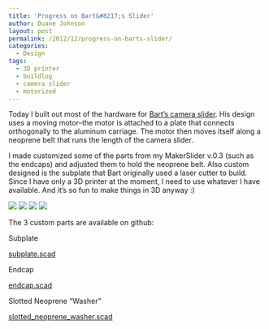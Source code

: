 ```yaml
---
title: 'Progress on Bart&#8217;s Slider'
author: Duane Johnson
layout: post
permalink: /2012/12/progress-on-barts-slider/
categories:
  - Design
tags:
  - 3D printer
  - buildlog
  - camera slider
  - motorized
---
```


Today I built out most of the hardware for [Bart’s camera slider][1]. His design uses a moving motor–the motor is attached to a plate that connects orthogonally to the aluminum carriage. The motor then moves itself along a neoprene belt that runs the length of the camera slider.

 [1]: http://www.buildlog.net/wiki/doku.php?id=ms:ms_slider

I made customized some of the parts from my MakerSlider v.0.3 (such as the endcaps) and adjusted them to hold the neoprene belt. Also custom designed is the subplate that Bart originally used a laser cutter to build. Since I have only a 3D printer at the moment, I need to use whatever I have available. And it’s so fun to make things in 3D anyway :)

![][3] 
![][4] 
![][5] 
![][6] 

The 3 custom parts are available on github:

 [3]: https://www.dropbox.com/s/dav4see6xj288xi/2012-12-15-neoprene-assembled.jpg?dl=1
 [4]: https://www.dropbox.com/s/vk4no48eozkjpih/2012-12-15-neoprene-carriage.jpg?dl=1
 [5]: https://www.dropbox.com/s/dve8h0m2x65s1o0/2012-12-15-neoprene-carriage-bottom.jpg?dl=1
 [6]: https://www.dropbox.com/s/3y97u91bksxcyjg/2012-12-15-neoprene-endcaps.jpg?dl=1

Subplate

[subplate.scad][7]

Endcap

[endcap.scad][8]

Slotted Neoprene “Washer”

[slotted\_neoprene\_washer.scad][9]

 [7]: https://github.com/canadaduane/MakerSlider/blob/bartslider/subplate.scad
 [8]: https://github.com/canadaduane/MakerSlider/blob/bartslider/endcap.scad
 [9]: https://github.com/canadaduane/MakerSlider/blob/bartslider/slotted_neoprene_washer.scad
